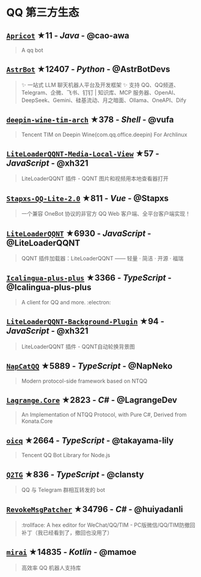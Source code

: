 # QQ 第三方生态

## [`Apricot`](https://github.com/cao-awa/Apricot) ★11 - _Java_ - @cao-awa
> A qq bot

## [`AstrBot`](https://github.com/AstrBotDevs/AstrBot) ★12407 - _Python_ - @AstrBotDevs
> ✨ 一站式 LLM 聊天机器人平台及开发框架 ✨ 支持 QQ、QQ频道、Telegram、企微、飞书、钉钉 | 知识库、MCP 服务器、OpenAI、DeepSeek、Gemini、硅基流动、月之暗面、Ollama、OneAPI、Dify

## [`deepin-wine-tim-arch`](https://github.com/vufa/deepin-wine-tim-arch) ★378 - _Shell_ - @vufa
> Tencent TIM on Deepin Wine(com.qq.office.deepin) For Archlinux

## [`LiteLoaderQQNT-Media-Local-View`](https://github.com/xh321/LiteLoaderQQNT-Media-Local-View) ★57 - _JavaScript_ - @xh321
> LiteLoaderQQNT 插件 - QQNT 图片和视频用本地查看器打开

## [`Stapxs-QQ-Lite-2.0`](https://github.com/Stapxs/Stapxs-QQ-Lite-2.0) ★811 - _Vue_ - @Stapxs
> 一个兼容 OneBot 协议的非官方 QQ Web 客户端、全平台客户端实现！

## [`LiteLoaderQQNT`](https://github.com/LiteLoaderQQNT/LiteLoaderQQNT) ★6930 - _JavaScript_ - @LiteLoaderQQNT
> QQNT 插件加载器：LiteLoaderQQNT —— 轻量 · 简洁 · 开源 · 福瑞

## [`Icalingua-plus-plus`](https://github.com/Icalingua-plus-plus/Icalingua-plus-plus) ★3366 - _TypeScript_ - @Icalingua-plus-plus
> A client for QQ and more. :electron:

## [`LiteLoaderQQNT-Background-Plugin`](https://github.com/xh321/LiteLoaderQQNT-Background-Plugin) ★94 - _JavaScript_ - @xh321
> LiteLoaderQQNT 插件 - QQNT自动轮换背景图

## [`NapCatQQ`](https://github.com/NapNeko/NapCatQQ) ★5889 - _TypeScript_ - @NapNeko
> Modern protocol-side framework based on NTQQ

## [`Lagrange.Core`](https://github.com/LagrangeDev/Lagrange.Core) ★2823 - _C#_ - @LagrangeDev
> An Implementation of NTQQ Protocol, with Pure C#, Derived from Konata.Core

## [`oicq`](https://github.com/takayama-lily/oicq) ★2664 - _TypeScript_ - @takayama-lily
> Tencent QQ Bot Library for Node.js

## [`Q2TG`](https://github.com/clansty/Q2TG) ★836 - _TypeScript_ - @clansty
> QQ 与 Telegram 群相互转发的 bot

## [`RevokeMsgPatcher`](https://github.com/huiyadanli/RevokeMsgPatcher) ★34796 - _C#_ - @huiyadanli
> :trollface: A hex editor for WeChat/QQ/TIM - PC版微信/QQ/TIM防撤回补丁（我已经看到了，撤回也没用了）

## [`mirai`](https://github.com/mamoe/mirai) ★14835 - _Kotlin_ - @mamoe
> 高效率 QQ 机器人支持库

